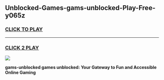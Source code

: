 
## Unblocked-Games-gams-unblocked-Play-Free-y065z
<h3>
<a href="https://premium76.site?title=gams-unblocked&ref=15A">CLICK TO PLAY</a></h3>
<hr>

<h3>
<a href="https://premium76.site?title=gams-unblocked&ref=15A">CLICK 2 PLAY</a>
  
</h3>

<a href="https://premium76.site?title=gams-unblocked&ref=15A"><img src="https://clearcache.store/games.png"></a>


**gams-unblocked games unblocked: Your Gateway to Fun and Accessible Online Gaming**
